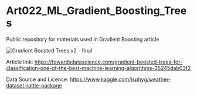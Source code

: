 # Art022_ML_Gradient_Boosting_Trees
Public repository for materials used in Gradient Boosting article

![Gradient Boosted Trees v2 - final](https://user-images.githubusercontent.com/24861699/156916400-74cd25f9-b5c9-4e1c-957e-dbc73e474dac.gif)

Article link: https://towardsdatascience.com/gradient-boosted-trees-for-classification-one-of-the-best-machine-learning-algorithms-35245dab03f2

Data Source and Licence: https://www.kaggle.com/jsphyg/weather-dataset-rattle-package
